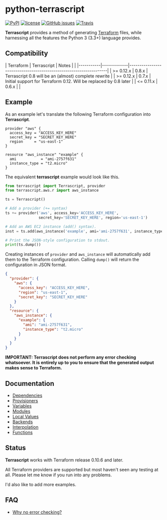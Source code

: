 # python-terrascript

[![PyPI](https://img.shields.io/pypi/v/terrascript.svg?style=flat-square)](https://pypi.python.org/pypi/terrascript)
[![license](https://img.shields.io/github/license/mjuenema/python-terrascript.svg?style=flat-square)](https://opensource.org/licenses/BSD-2-Clause)
[![GitHub issues](https://img.shields.io/github/issues/mjuenema/python-terrascript.svg?style=flat-square)](https://github.com/mjuenema/python-terrascript/issues)
[![Travis](https://img.shields.io/travis/mjuenema/python-terrascript/master.svg?style=flat-square)](https://www.travis-ci.org/mjuenema/python-terrascript)

**Terrascript** provides a method of generating [Terraform](https://www.terraform.io)
files, while harnessing all the features the Python 3 (3.3+) language provides. 

## Compatibility

| Terraform | Terrascript | Notes |                                                           |
|-----------|-------------|-------------------------------------------------------------------|
| >= 0.12.x | 0.8.x       | Terrascript 0.8 will be an (almost) complete rewrite              |
| >= 0.12.x | 0.7.x       | Initial support for Terraform 0.12. Will be replaced by 0.8 later |
| <= 0.11.x | 0.6.x       |                                                                   |

## Example

As an example let's translate the following Terraform configuration into **Terrascript**.

```hcl
provider "aws" {
  access_key = "ACCESS_KEY_HERE"
  secret_key = "SECRET_KEY_HERE"
  region     = "us-east-1"
}

resource "aws_instance" "example" {
  ami           = "ami-2757f631"
  instance_type = "t2.micro"
}
```

The equivalent **terrascript** example would look like this.

```python
from terrascript import Terrascript, provider
from terrascript.aws.r import aws_instance

ts = Terrascript()

# Add a provider (+= syntax)
ts += provider('aws', access_key='ACCESS_KEY_HERE',
               secret_key='SECRET_KEY_HERE', region='us-east-1')

# Add an AWS EC2 instance (add() syntax).
inst = ts.add(aws_instance('example', ami='ami-2757f631', instance_type='t2.micro'))

# Print the JSON-style configuration to stdout.
print(ts.dump())
```

Creating instances of `provider` and `aws_instance` will automatically add them to
the Terraform configuration. Calling `dump()` will return the configuration in
JSON format.

```json
{
  "provider": {
    "aws": {
      "access_key": "ACCESS_KEY_HERE",
      "region": "us-east-1",
      "secret_key": "SECRET_KEY_HERE"
    }
  },
  "resource": {
    "aws_instance": {
      "example": {
        "ami": "ami-2757f631",
        "instance_type": "t2.micro"
      }
    }
  }
}
```

**IMPORTANT: Terrascript does not perform any error checking whatsoever. It is entirely 
up to you to ensure that the generated output makes sense to Terraform.**

## Documentation

* [Dependencies](doc/dependencies.md)
* [Provisioners](doc/provisioners.md)
* [Variables](doc/variables.md)
* [Modules](doc/modules.md)
* [Local Values](doc/locals.md)
* [Backends](doc/backends.md)
* [Interpolation](doc/interpolation.md)
* [Functions](doc/functions.md)

## Status

**Terrascript** works with Terraform release 0.10.6 and later.

All Terraform providers are supported but most haven't seen
any testing at all. Please let me know if you run into any problems.

I'd also like to add more examples.

## FAQ

* [Why no error checking?](doc/faq/no_error_checking.md)
